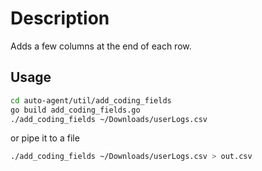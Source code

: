 # Description

Adds a few columns at the end of each row.

## Usage

```sh
cd auto-agent/util/add_coding_fields
go build add_coding_fields.go
./add_coding_fields ~/Downloads/userLogs.csv
```

or pipe it to a file

```sh
./add_coding_fields ~/Downloads/userLogs.csv > out.csv
```
